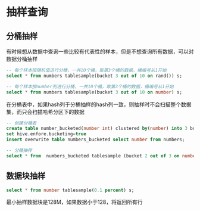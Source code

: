 # 抽样查询

## 分桶抽样

有时候想从数据中查询一些比较有代表性的样本，但是不想查询所有数据，可以对数据分桶抽样

```sql
-- 每个样本按随机值进行分桶，一共10个桶，取第3个桶的数据，桶编号从1开始
select * from numbers tablesample(bucket 3 out of 10 on rand()) s;

-- 每个样本按number列进行分桶，一共10个桶，取第3个桶的数据，桶编号从1开始
select * from numbers tablesample(bucket 3 out of 10 on number) s;
```

在分桶表中，如果hash列于分桶抽样的hash列一致，则抽样时不会扫描整个数据集，而只会扫描哈希分区下的数据

```sql
-- 创建分桶表
create table number_bucketed(number int) clustered by(number) into 3 buckets;
set hive.enfore.bucketing=true
insert overwrite table numbers_bucketed select number from numbers;

-- 分桶抽样
select * from  numbers_bucketed tablesample (bucket 2 out of 3 on number) s;
```



## 数据块抽样

```sql
select * from number tablesample(0.1 percent) s;
```

最小抽样数据块是128M，如果数据小于128，将返回所有行